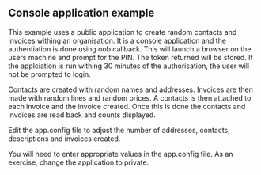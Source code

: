 ## Console application example
This example uses a public application to create random contacts and invoices withing an organisation. It is a console application and the authentiation is done using oob callback. This will launch a browser on the users machine and prompt for the PIN. The token returned will be stored. If the applciation is run withing 30 minutes of the authorisation, the user will not be prompted to login.

Contacts are created with random names and addresses. Invoices are then made with random lines and random prices. A contacts is then attached to each invoice and the invoice created. Once this is done the contacts and invoices are read back and counts displayed.

Edit the app.config file to adjust the number of addresses, contacts, descriptions and invoices created.

You will need to enter appropriate values in the app.config file. As an exercise, change the application to private.
